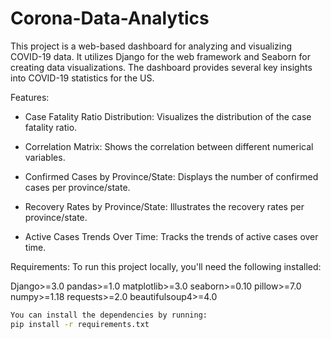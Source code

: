 # Corona-Data-Analytics
This project is a web-based dashboard for analyzing and visualizing COVID-19 data. It utilizes Django for the web framework and Seaborn for creating data visualizations. The dashboard provides several key insights into COVID-19 statistics for the US.

Features:
- Case Fatality Ratio Distribution: Visualizes the distribution of the case fatality ratio.

- Correlation Matrix: Shows the correlation between different numerical variables.

- Confirmed Cases by Province/State: Displays the number of confirmed cases per province/state.

- Recovery Rates by Province/State: Illustrates the recovery rates per province/state.

- Active Cases Trends Over Time: Tracks the trends of active cases over time.

Requirements:
To run this project locally, you'll need the following installed:

Django>=3.0
pandas>=1.0
matplotlib>=3.0
seaborn>=0.10
pillow>=7.0
numpy>=1.18
requests>=2.0
beautifulsoup4>=4.0

```bash
You can install the dependencies by running:
pip install -r requirements.txt
```
